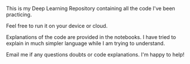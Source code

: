 This is my Deep Learning Repository containing all the code I've been practicing.

Feel free to run it on your device or cloud.

Explanations of the code are provided in the notebooks. I have tried to explain in much simpler language while I am trying to understand.

Email me if any questions doubts or code explanations. I'm happy to help!
